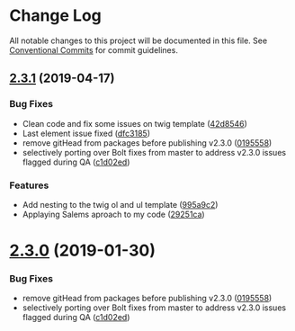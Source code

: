 # Change Log

All notable changes to this project will be documented in this file.
See [Conventional Commits](https://conventionalcommits.org) for commit guidelines.

## [2.3.1](https://github.com/bolt-design-system/bolt/tree/master/packages/components/lists/bolt-li/compare/v2.2.2...v2.3.1) (2019-04-17)


### Bug Fixes

* Clean code and fix some issues on twig template ([42d8546](https://github.com/bolt-design-system/bolt/tree/master/packages/components/lists/bolt-li/commit/42d8546))
* Last element issue fixed ([dfc3185](https://github.com/bolt-design-system/bolt/tree/master/packages/components/lists/bolt-li/commit/dfc3185))
* remove gitHead from packages before publishing v2.3.0 ([0195558](https://github.com/bolt-design-system/bolt/tree/master/packages/components/lists/bolt-li/commit/0195558))
* selectively porting over Bolt fixes from master to address v2.3.0 issues flagged during QA ([c1d02ed](https://github.com/bolt-design-system/bolt/tree/master/packages/components/lists/bolt-li/commit/c1d02ed))


### Features

* Add nesting to the twig ol and ul template ([995a9c2](https://github.com/bolt-design-system/bolt/tree/master/packages/components/lists/bolt-li/commit/995a9c2))
* Applaying Salems aproach to my code ([29251ca](https://github.com/bolt-design-system/bolt/tree/master/packages/components/lists/bolt-li/commit/29251ca))





# [2.3.0](https://github.com/bolt-design-system/bolt/tree/master/packages/components/lists/bolt-li/compare/v2.3.0-rc.0...v2.3.0) (2019-01-30)


### Bug Fixes

* remove gitHead from packages before publishing v2.3.0 ([0195558](https://github.com/bolt-design-system/bolt/tree/master/packages/components/lists/bolt-li/commit/0195558))
* selectively porting over Bolt fixes from master to address v2.3.0 issues flagged during QA ([c1d02ed](https://github.com/bolt-design-system/bolt/tree/master/packages/components/lists/bolt-li/commit/c1d02ed))
